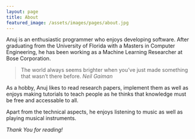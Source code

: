 ```yaml
---
layout: page
title: About
featured_image: /assets/images/pages/about.jpg
---
```


Anuj is an enthusiastic programmer who enjoys developing software. After graduating from the University of Florida with a Masters in Computer Engineering, he has been working as a Machine Learning Researcher at Bose Corporation. 

>The world always seems brighter when you’ve just made something that wasn’t there before. <cite>Neil Gaiman</cite>

As a hobby, Anuj likes to read research papers, implement them as well as enjoys making tutorials to teach people as he thinks that knowledge must be free and accessable to all.

Apart from the technical aspects, he enjoys listening to music as well as playing musical instruments.

*Thank You for reading!*